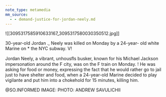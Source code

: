 ```yaml
---
note_type: metamedia
mm_source:
  - - demand-justice-for-jordan-neely.md
---
```


![[3095317585910633167_3095317580030350512.jpg]]

30-year-old Jordan .,
Neely was killed on
Monday by a 24-year-
old white Marine on *
the NYC subway. V!

Jordan Neely, a vibrant, unhousﬂs
busker, known for his Michael
Jackson impersonation around the F
city, was on the F train on Monday. !
He was asking for food or money,
expressing the fact that he would
rather go to jail just to have shelter
and food, when a 24-year-old
Marine decided to play vigilante
and put him into a chokehold for
15 minutes, killing him.

@SO.INFORMED
IMAGE: PHOTO: ANDREW SAVULICHII

